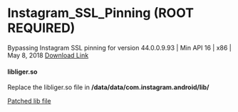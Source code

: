 # Instagram_SSL_Pinning (ROOT REQUIRED)
Bypassing Instagram SSL pinning for version 44.0.0.9.93 | Min API 16 | x86 | May 8, 2018
[Download Link](https://www.apkmirror.com/apk/instagram/instagram-instagram/instagram-instagram-44-0-0-9-93-107092-release/instagram-44-0-0-9-93-2-android-apk-download/)


#### libliger.so

Replace the libliger.so file in **/data/data/com.instagram.android/lib/**



[Patched lib file](https://github.com/pouyadarabi/Instagram_SSL_Pinning/blob/master/x86/libliger.so)